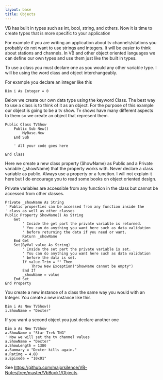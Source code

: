 ```yaml
---
layout: base
title: Objects
---
```


VB has built in types such as int, bool, string, and others.  Now it is time to create types that is more specific to your application

For example if you are writing an application about tv channels/stations you probably do not want to use strings and integers.  It will be easier to think about stations and channels.  In VB and other object oriented languages we can define our own types and use them just like the built in types.


To use a class you must declare one as you would any other variable type.
I will be using the word class and object interchangeably.

For example you declare an integer like this

```vb.net
Dim i As Integer = 0
```

Below we create our own data type using the keyword Class. The
best way to use a class is to think of it as an object.
For the purpose of this example our object is going to
be a tv show.  Tv shows have many different aspects to them
so we create an object that represent them.

```vb.net
Public Class TVShow
    Public Sub New()
        MyBase.New
    End Sub

    ' All your code goes here

End Class
```

Here we create a new class property (ShowName) as Public
and a Private variable (_showName) that the property works
with. Never declare a class variable as public. Always
use a property or a function.
I will not explain it here but I do encourage you
to read some books on object oriented design.

Private variables are accessible from any function in the class
but cannot be accessed from other classes.

``` vb.net
Private _showName As String
' Public properties can be accessed from any function inside the
' class as well as other classes
Public Property ShowName() As String
	Get
		' Inside the get part the private variable is returned.
		' You can do anything you want here such as data validation
		' before returning the data if you need or want.
		Return _showName
	End Get
	Set(ByVal value As String)
		' Inside the set part the private variable is set.
		' You can do anything you want here such as data validation
		' before the data is set.
		If value.Trim = "" Then
			Throw New Exception("ShowName cannot be empty")
		End If
		_showName = value
	End Set
End Property
```


You create a new instance of a class the same way you would
with an Integer. You create a new instance like this

```vb.net
Dim i As New TVShow()
i.ShowName = "Dexter"
```

If you want a second object you just declare another one
```vb.net
Dim a As New TVShow
a.ShowName = "Star Trek TNG"
' Now we will set the tv channel values
a.ShowName = "Dexter"
a.ShowLength = 1380
a.Summary = "Dexter kills again."
a.Rating = 4.8D
a.Episode = "10x01"
```

See https://github.com/majorsilence/VB-Notes/tree/master/VbBook1/Objects.
